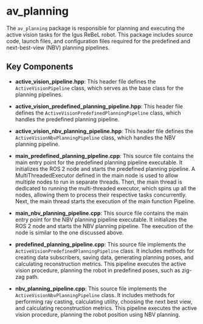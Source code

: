 # av_planning

The `av_planning` package is responsible for planning and executing the active vision tasks for the Igus ReBeL robot. This package includes source code, launch files, and configuration files required for the predefined and next-best-view (NBV) planning pipelines.


## Key Components

- **active_vision_pipeline.hpp**: This header file defines the `ActiveVisionPipeline` class, which serves as the base class for the planning pipelines.
- **active_vision_predefined_planning_pipeline.hpp**: This header file defines the `ActiveVisionPredefinedPlanningPipeline` class, which handles the predefined planning pipeline.
- **active_vision_nbv_planning_pipeline.hpp**: This header file defines the `ActiveVisionNbvPlanningPipeline` class, which handles the NBV planning pipeline. 

- **main_predefined_planning_pipeline.cpp**: This source file contains the main entry point for the predefined planning pipeline executable. It initializes the ROS 2 node and starts the predefined planning pipeline. A MultiThreadedExecutor defined in the main node is used to allow multiple nodes to run in separate threads. Then, the main thread is dedicated to running the multi-threaded executor, which spins up all the nodes, allowing them to process their respective tasks concurrently. Next,
the main thread starts the execution of the main function Pipeline.
- **main_nbv_planning_pipeline.cpp**: This source file contains the main entry point for the NBV planning pipeline executable. It initializes the ROS 2 node and starts the NBV planning pipeline. The execution of the node is similar to the one discussed above.
- **predefined_planning_pipeline.cpp**: This source file implements the `ActiveVisionPredefinedPlanningPipeline` class. It includes methods for creating data subscribers, saving data, generating planning poses, and calculating reconstruction metrics. This pipeline executes the active vision procedure, planning the robot in predefined poses, such as zig-zag path.
- **nbv_planning_pipeline.cpp**: This source file implements the `ActiveVisionNbvPlanningPipeline` class. It includes methods for performing ray casting, calculating utility, choosing the next best view, and calculating reconstruction metrics. This pipeline executes the active vision procedure, planning the robot position using NBV planning.
